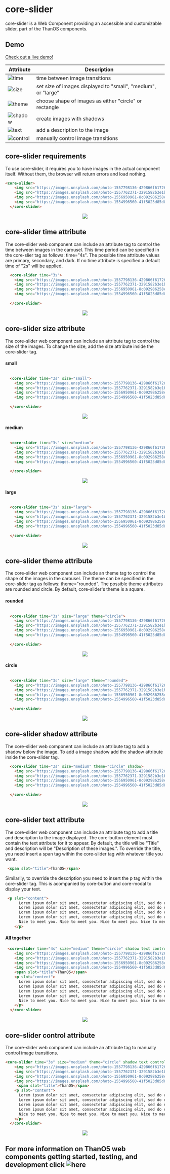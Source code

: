 #  core-slider

core-slider is a Web Component providing an accessible and customizable slider, part of the ThanOS components.

## Demo

[Check out a live demo!](http://ucsd-cse112.github.io/thanOS/components/core-slider/slider.html)

Attribute | Description
--------- | -----------
![time](https://github.com/ucsd-cse112/thanOS/tree/master/components/core-slider##core-slider-time-attribute) | time between image transitions
![size](https://github.com/ucsd-cse112/thanOS/tree/master/components/core-slider##core-slider-size-attribute) | set size of images displayed to "small", "medium", or "large"
![theme](https://github.com/ucsd-cse112/thanOS/tree/master/components/core-slider##core-slider-theme-attribute) | choose shape of images as either "circle" or rectangle
![shadow](https://github.com/ucsd-cse112/thanOS/tree/master/components/core-slider##core-slider-shadow-attribute) | create images with shadows
![text](https://github.com/ucsd-cse112/thanOS/tree/master/components/core-slider##core-slider-text-attribute) | add a description to the image
![control](https://github.com/ucsd-cse112/thanOS/tree/master/components/core-slider##core-slider-control-attribute) | manually control image transitions

## core-slider requirements

To use core-slider, it requires you to have images in the actual component itself. Without them, the browser will return errors and load nothing.

```html
<core-slider>
    <img src="https://images.unsplash.com/photo-1557798136-429866f61726?ixlib=rb-1.2.1&ixid=eyJhcHBfaWQiOjEyMDd9&auto=format&fit=crop&w=2600&q=80" />
    <img src="https://images.unsplash.com/photo-1557762371-3291582b3e1b?ixlib=rb-1.2.1&ixid=eyJhcHBfaWQiOjEyMDd9&auto=format&fit=crop&w=2552&q=80" />
    <img src="https://images.unsplash.com/photo-1556950961-8c092986258e?ixlib=rb-1.2.1&ixid=eyJhcHBfaWQiOjEyMDd9&auto=format&fit=crop&w=2600&q=80" />
    <img src="https://images.unsplash.com/photo-1554996560-41f5023d85d8?ixlib=rb-1.2.1&ixid=eyJhcHBfaWQiOjEyMDd9&auto=format&fit=crop&w=2468&q=80" />
  </core-slider>

```

<div style="text-align: center;"><img src="https://media.giphy.com/media/chtKLniZycf16pQj4o/giphy.gif" /></div>

## core-slider time attribute

The core-slider web component can include an attribute tag to control the time between images in the carousel.
This time period can be specified in the core-slier tag as follows: time="4s". The possible time attribute values are primary, secondary, and dark. If no time attribute is specified a default time of "2s" will be applied.

```html
  <core-slider time="3s">
    <img src="https://images.unsplash.com/photo-1557798136-429866f61726?ixlib=rb-1.2.1&ixid=eyJhcHBfaWQiOjEyMDd9&auto=format&fit=crop&w=2600&q=80" />
    <img src="https://images.unsplash.com/photo-1557762371-3291582b3e1b?ixlib=rb-1.2.1&ixid=eyJhcHBfaWQiOjEyMDd9&auto=format&fit=crop&w=2552&q=80" />
    <img src="https://images.unsplash.com/photo-1556950961-8c092986258e?ixlib=rb-1.2.1&ixid=eyJhcHBfaWQiOjEyMDd9&auto=format&fit=crop&w=2600&q=80" />
    <img src="https://images.unsplash.com/photo-1554996560-41f5023d85d8?ixlib=rb-1.2.1&ixid=eyJhcHBfaWQiOjEyMDd9&auto=format&fit=crop&w=2468&q=80" />
    
  </core-slider>
```

<div style="text-align: center;"><img src="https://media.giphy.com/media/W5Iy7fPcHLLgXtSzGR/giphy.gif" /></div>



## core-slider size attribute

The core-slider web component can include an attribute tag to control the size of the images. To change the size, add the size attribute inside the core-slider tag.

#### small ####

```html

  <core-slider time="3s" size="small">
    <img src="https://images.unsplash.com/photo-1557798136-429866f61726?ixlib=rb-1.2.1&ixid=eyJhcHBfaWQiOjEyMDd9&auto=format&fit=crop&w=2600&q=80" />
    <img src="https://images.unsplash.com/photo-1557762371-3291582b3e1b?ixlib=rb-1.2.1&ixid=eyJhcHBfaWQiOjEyMDd9&auto=format&fit=crop&w=2552&q=80" />
    <img src="https://images.unsplash.com/photo-1556950961-8c092986258e?ixlib=rb-1.2.1&ixid=eyJhcHBfaWQiOjEyMDd9&auto=format&fit=crop&w=2600&q=80" />
    <img src="https://images.unsplash.com/photo-1554996560-41f5023d85d8?ixlib=rb-1.2.1&ixid=eyJhcHBfaWQiOjEyMDd9&auto=format&fit=crop&w=2468&q=80" />
    
  </core-slider>
```

<div style="text-align: center;"><img src="https://media.giphy.com/media/U2MacRbbv5W0gCwEP1/giphy.gif" /></div>


#### medium ####

```html

  <core-slider time="3s" size="medium">
    <img src="https://images.unsplash.com/photo-1557798136-429866f61726?ixlib=rb-1.2.1&ixid=eyJhcHBfaWQiOjEyMDd9&auto=format&fit=crop&w=2600&q=80" />
    <img src="https://images.unsplash.com/photo-1557762371-3291582b3e1b?ixlib=rb-1.2.1&ixid=eyJhcHBfaWQiOjEyMDd9&auto=format&fit=crop&w=2552&q=80" />
    <img src="https://images.unsplash.com/photo-1556950961-8c092986258e?ixlib=rb-1.2.1&ixid=eyJhcHBfaWQiOjEyMDd9&auto=format&fit=crop&w=2600&q=80" />
    <img src="https://images.unsplash.com/photo-1554996560-41f5023d85d8?ixlib=rb-1.2.1&ixid=eyJhcHBfaWQiOjEyMDd9&auto=format&fit=crop&w=2468&q=80" />
    
  </core-slider>
```


<div style="text-align: center;"><img src="https://media.giphy.com/media/ZF9J7kyhof0tjuw0gH/giphy.gif" /></div>

#### large ####

```html

  <core-slider time="3s" size="large">
    <img src="https://images.unsplash.com/photo-1557798136-429866f61726?ixlib=rb-1.2.1&ixid=eyJhcHBfaWQiOjEyMDd9&auto=format&fit=crop&w=2600&q=80" />
    <img src="https://images.unsplash.com/photo-1557762371-3291582b3e1b?ixlib=rb-1.2.1&ixid=eyJhcHBfaWQiOjEyMDd9&auto=format&fit=crop&w=2552&q=80" />
    <img src="https://images.unsplash.com/photo-1556950961-8c092986258e?ixlib=rb-1.2.1&ixid=eyJhcHBfaWQiOjEyMDd9&auto=format&fit=crop&w=2600&q=80" />
    <img src="https://images.unsplash.com/photo-1554996560-41f5023d85d8?ixlib=rb-1.2.1&ixid=eyJhcHBfaWQiOjEyMDd9&auto=format&fit=crop&w=2468&q=80" />
    
  </core-slider>
```

<div style="text-align: center;"><img src="https://media.giphy.com/media/QArhtdL7MWVg2cbu25/giphy.gif" /></div>

## core-slider theme attribute

The core-slider web component can include an theme tag to control the shape of the images in the carousel. The theme can be specified in the core-slider tag as follows: theme="rounded". The possible theme attributes are rounded and circle. By default, core-slider's theme is a square. 

#### rounded ####

```html

  <core-slider time="3s" size="large" theme="circle">
    <img src="https://images.unsplash.com/photo-1557798136-429866f61726?ixlib=rb-1.2.1&ixid=eyJhcHBfaWQiOjEyMDd9&auto=format&fit=crop&w=2600&q=80" />
    <img src="https://images.unsplash.com/photo-1557762371-3291582b3e1b?ixlib=rb-1.2.1&ixid=eyJhcHBfaWQiOjEyMDd9&auto=format&fit=crop&w=2552&q=80" />
    <img src="https://images.unsplash.com/photo-1556950961-8c092986258e?ixlib=rb-1.2.1&ixid=eyJhcHBfaWQiOjEyMDd9&auto=format&fit=crop&w=2600&q=80" />
    <img src="https://images.unsplash.com/photo-1554996560-41f5023d85d8?ixlib=rb-1.2.1&ixid=eyJhcHBfaWQiOjEyMDd9&auto=format&fit=crop&w=2468&q=80" />
    
  </core-slider>
```

<div style="text-align: center;"><img src="https://media.giphy.com/media/SUtvTok25tcYaYB4sT/giphy.gif" /></div>

#### circle ####

```html

  <core-slider time="3s" size="large" theme="rounded">
    <img src="https://images.unsplash.com/photo-1557798136-429866f61726?ixlib=rb-1.2.1&ixid=eyJhcHBfaWQiOjEyMDd9&auto=format&fit=crop&w=2600&q=80" />
    <img src="https://images.unsplash.com/photo-1557762371-3291582b3e1b?ixlib=rb-1.2.1&ixid=eyJhcHBfaWQiOjEyMDd9&auto=format&fit=crop&w=2552&q=80" />
    <img src="https://images.unsplash.com/photo-1556950961-8c092986258e?ixlib=rb-1.2.1&ixid=eyJhcHBfaWQiOjEyMDd9&auto=format&fit=crop&w=2600&q=80" />
    <img src="https://images.unsplash.com/photo-1554996560-41f5023d85d8?ixlib=rb-1.2.1&ixid=eyJhcHBfaWQiOjEyMDd9&auto=format&fit=crop&w=2468&q=80" />
    
  </core-slider>
```

<div style="text-align: center;"><img src="https://media.giphy.com/media/RfXhD4MhhkBvWLaBn8/giphy.gif" /></div>


## core-slider shadow attribute

The core-slider web component can include an attribute tag to add a shadow below the image. To add a image shadow add the shadow attribute inside the core-slider tag.

```html
  <core-slider time="3s" size="medium" theme="circle" shadow>
    <img src="https://images.unsplash.com/photo-1557798136-429866f61726?ixlib=rb-1.2.1&ixid=eyJhcHBfaWQiOjEyMDd9&auto=format&fit=crop&w=2600&q=80" />
    <img src="https://images.unsplash.com/photo-1557762371-3291582b3e1b?ixlib=rb-1.2.1&ixid=eyJhcHBfaWQiOjEyMDd9&auto=format&fit=crop&w=2552&q=80" />
    <img src="https://images.unsplash.com/photo-1556950961-8c092986258e?ixlib=rb-1.2.1&ixid=eyJhcHBfaWQiOjEyMDd9&auto=format&fit=crop&w=2600&q=80" />
    <img src="https://images.unsplash.com/photo-1554996560-41f5023d85d8?ixlib=rb-1.2.1&ixid=eyJhcHBfaWQiOjEyMDd9&auto=format&fit=crop&w=2468&q=80" />
    
  </core-slider>
```


<div style="text-align: center;"><img src="https://media.giphy.com/media/YT39QUATyKffDWUd5H/giphy.gif" /></div>


## core-slider text attribute

The core-slider web component can include an attribute tag to add a title and description to the image displayed. The core-button element must contain the text attribute for it to appear. By default, the title will be "Title" and description will be "Description of these images.". To override the title, you need insert a span tag within the core-slider tag with whatever title you want. 

```html
 <span slot="title">ThanO5</span>
```
Similarily, to override the description you need to insert the p tag within the core-slider tag. This is acompanied by core-button and core-modal to display your text.

```html
 <p slot="content">
      Lorem ipsum dolor sit amet, consectetur adipiscing elit, sed do eiusmod tempor incididunt ut labore et dolore magna aliqua. Ut enim ad minim veniam, quis nostrud exercitation ullamco laboris nisi ut aliquip ex ea commodo consequat.
      Lorem ipsum dolor sit amet, consectetur adipiscing elit, sed do eiusmod tempor incididunt ut labore et dolore magna aliqua. Ut enim ad minim veniam, quis nostrud exercitation ullamco laboris nisi ut aliquip ex ea commodo consequat.
      Lorem ipsum dolor sit amet, consectetur adipiscing elit, sed do eiusmod tempor incididunt ut labore et dolore magna aliqua. Ut enim ad minim veniam, quis nostrud exercitation ullamco laboris nisi ut aliquip ex ea commodo consequat.
      Lorem ipsum dolor sit amet, consectetur adipiscing elit, sed do eiusmod tempor incididunt ut labore et dolore magna aliqua. Ut enim ad minim veniam, quis nostrud exercitation ullamco laboris nisi ut aliquip ex ea commodo consequat.
      Nice to meet you. Nice to meet you. Nice to meet you. Nice to meet you.
    </p>
```
#### All together ####
```html
 <core-slider time="4s" size="medium" theme="circle" shadow text control>
    <img src="https://images.unsplash.com/photo-1557798136-429866f61726?ixlib=rb-1.2.1&ixid=eyJhcHBfaWQiOjEyMDd9&auto=format&fit=crop&w=2600&q=80" />
    <img src="https://images.unsplash.com/photo-1557762371-3291582b3e1b?ixlib=rb-1.2.1&ixid=eyJhcHBfaWQiOjEyMDd9&auto=format&fit=crop&w=2552&q=80" />
    <img src="https://images.unsplash.com/photo-1556950961-8c092986258e?ixlib=rb-1.2.1&ixid=eyJhcHBfaWQiOjEyMDd9&auto=format&fit=crop&w=2600&q=80" />
    <img src="https://images.unsplash.com/photo-1554996560-41f5023d85d8?ixlib=rb-1.2.1&ixid=eyJhcHBfaWQiOjEyMDd9&auto=format&fit=crop&w=2468&q=80" />
    <span slot="title">ThanO5</span>
    <p slot="content">
      Lorem ipsum dolor sit amet, consectetur adipiscing elit, sed do eiusmod tempor incididunt ut labore et dolore magna aliqua. Ut enim ad minim veniam, quis nostrud exercitation ullamco laboris nisi ut aliquip ex ea commodo consequat.
      Lorem ipsum dolor sit amet, consectetur adipiscing elit, sed do eiusmod tempor incididunt ut labore et dolore magna aliqua. Ut enim ad minim veniam, quis nostrud exercitation ullamco laboris nisi ut aliquip ex ea commodo consequat.
      Lorem ipsum dolor sit amet, consectetur adipiscing elit, sed do eiusmod tempor incididunt ut labore et dolore magna aliqua. Ut enim ad minim veniam, quis nostrud exercitation ullamco laboris nisi ut aliquip ex ea commodo consequat.
      Lorem ipsum dolor sit amet, consectetur adipiscing elit, sed do eiusmod tempor incididunt ut labore et dolore magna aliqua. Ut enim ad minim veniam, quis nostrud exercitation ullamco laboris nisi ut aliquip ex ea commodo consequat.
      Nice to meet you. Nice to meet you. Nice to meet you. Nice to meet you.
    </p>
  </core-slider>
```
<div style="text-align: center;"><img src="https://media.giphy.com/media/1NUPWJj5bC9YfoC9wE/giphy.gif" /></div>


## core-slider control attribute

The core-slider web component can include an attribute tag to manually control image transitions.

```html
<core-slider time="3s" size="medium" theme="circle" shadow text control>
    <img src="https://images.unsplash.com/photo-1557798136-429866f61726?ixlib=rb-1.2.1&ixid=eyJhcHBfaWQiOjEyMDd9&auto=format&fit=crop&w=2600&q=80" />
    <img src="https://images.unsplash.com/photo-1557762371-3291582b3e1b?ixlib=rb-1.2.1&ixid=eyJhcHBfaWQiOjEyMDd9&auto=format&fit=crop&w=2552&q=80" />
    <img src="https://images.unsplash.com/photo-1556950961-8c092986258e?ixlib=rb-1.2.1&ixid=eyJhcHBfaWQiOjEyMDd9&auto=format&fit=crop&w=2600&q=80" />
    <img src="https://images.unsplash.com/photo-1554996560-41f5023d85d8?ixlib=rb-1.2.1&ixid=eyJhcHBfaWQiOjEyMDd9&auto=format&fit=crop&w=2468&q=80" />
     <span slot="title">ThanO5</span>
    <p slot="content">
      Lorem ipsum dolor sit amet, consectetur adipiscing elit, sed do eiusmod tempor incididunt ut labore et dolore magna aliqua. Ut enim ad minim veniam, quis nostrud exercitation ullamco laboris nisi ut aliquip ex ea commodo consequat.
      Lorem ipsum dolor sit amet, consectetur adipiscing elit, sed do eiusmod tempor incididunt ut labore et dolore magna aliqua. Ut enim ad minim veniam, quis nostrud exercitation ullamco laboris nisi ut aliquip ex ea commodo consequat.
      Lorem ipsum dolor sit amet, consectetur adipiscing elit, sed do eiusmod tempor incididunt ut labore et dolore magna aliqua. Ut enim ad minim veniam, quis nostrud exercitation ullamco laboris nisi ut aliquip ex ea commodo consequat.
      Lorem ipsum dolor sit amet, consectetur adipiscing elit, sed do eiusmod tempor incididunt ut labore et dolore magna aliqua. Ut enim ad minim veniam, quis nostrud exercitation ullamco laboris nisi ut aliquip ex ea commodo consequat.
      Nice to meet you. Nice to meet you. Nice to meet you. Nice to meet you.
    </p>
  </core-slider>
```


<div style="text-align: center;"><img src="https://media.giphy.com/media/BWCR4vD8lmAsOHBuFA/giphy.gif" /></div>



## For more information on ThanO5 web components getting started, testing, and development click ![here](https://github.com/ucsd-cse112/thanOS#thanos)